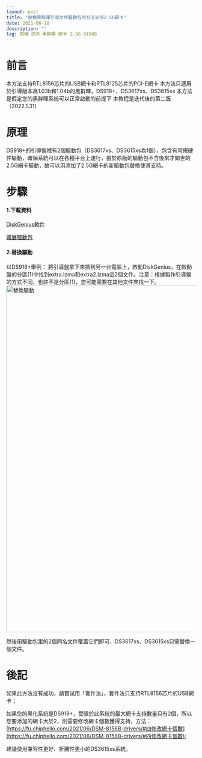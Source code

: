 ```yaml
---
layout: post
title: "替換黑群暉引導文件驅動包的方法支持2.5G網卡"
date: 2021-06-18 
description: ""
tag: 群暉 DSM 黑群暉 網卡 2.5G 8156B
---
```


# 前言
本方法支持RTL8156芯片的USB網卡和RTL8125芯片的PCI-E網卡
本方法只適用於引導版本為1.03b和1.04b的黑群暉，DS918+、DS3617xs、DS3615xs
本方法是假定您的黑群暉系統可以正常啟動的前提下
本教程是迭代後的第二版（2022.1.31）
# 原理
DS918+的引導盤裡有2個驅動包（DS3617xs、DS3615xs為1個），包含有常規硬件驅動，確保系統可以在各種平台上運行，由於原版的驅動包不含後來才問世的2.5G網卡驅動，故可以用添加了2.5G網卡的新驅動包替換使其支持。

# 步驟
#### 1.下載資料
[DiskGenius軟件](https://pan.chiphello.com:40272/黑群暉/DiskGeniusv4.7.2.155-master(更換擴展驅動包).zip)

[擴展驅動包](https://pan.chiphello.com:40272/?dir=/黑群暉)

#### 2.替換驅動
以DS918+舉例：
將引導盤拿下來插到另一台電腦上，啟動DiskGenius，在啟動盤的分區(1)中找到extra.lzma和extra2.lzma這2個文件。注意：根據製作引導盤的方式不同，也許不是分區(1)，您可能需要在其他文件夾找一下。
<img width="923" alt="替換驅動" src="https://user-images.githubusercontent.com/85718974/122583011-60eb5880-d08b-11eb-8116-555f82d75bef.png">

然後用驅動包里的2個同名文件覆蓋它們即可，DS3617xs、DS3615xs只需替換一個文件。

# 後記
如果此方法沒有成功，請嘗試用「套件法」，套件法只支持RTL8156芯片的USB網卡；

如果您的黑化系統是DS918+，受限於此系統的最大網卡支持數量只有2個，所以您要添加的網卡大於2，則需要修改網卡個數獲得支持，方法：[https://fu.chiphello.com/2021/06/DSM-8156B-drivers/#四修改網卡個數](https://fu.chiphello.com/2021/06/DSM-8156B-drivers/#四修改網卡個數);

建議使用兼容性更好、折騰性更小的DS3615xs系統。
